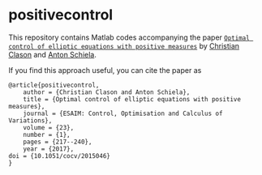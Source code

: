 # positivecontrol

This repository contains Matlab codes accompanying the paper [``Optimal control of elliptic equations with positive measures``](https://arxiv.org/abs/1702.07528) by [Christian Clason](http://udue.de/clason) and [Anton Schiela](http://num.math.uni-bayreuth.de/de/team/Schiela_Anton/). 

If you find this approach useful, you can cite the paper as

    @article{positivecontrol,
        author = {Christian Clason and Anton Schiela},
        title = {Optimal control of elliptic equations with positive measures},
        journal = {ESAIM: Control, Optimisation and Calculus of Variations},
        volume = {23},
        number = {1},
        pages = {217--240},
        year = {2017},
	doi = {10.1051/cocv/2015046}
    }
